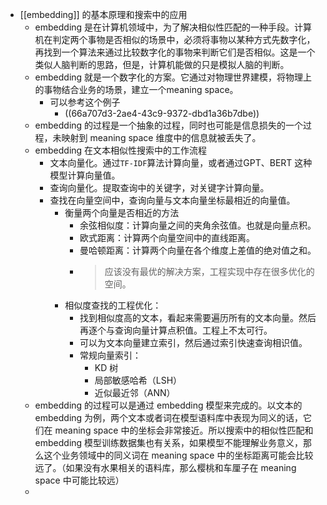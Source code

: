 - [[embedding]] 的基本原理和搜索中的应用
	- embedding 是在计算机领域中，为了解决相似性匹配的一种手段。计算机在判定两个事物是否相似的场景中，必须将事物以某种方式先数字化，再找到一个算法来通过比较数字化的事物来判断它们是否相似。这是一个类似人脑判断的思路，但是，计算机能做的只是模拟人脑的判断。
	- embedding 就是一个数字化的方案。它通过对物理世界建模，将物理上的事物结合业务的场景，建立一个meaning space。
		- 可以参考这个例子
			- ((66a707d3-2ae4-43c9-9372-dbd1a36b7dbe))
	- embedding 的过程是一个抽象的过程，同时也可能是信息损失的一个过程，未映射到 meaning space 维度中的信息就被丢失了。
	- embedding 在文本相似性搜索中的工作流程
		- 文本向量化。通过`TF-IDF`算法计算向量，或者通过GPT、BERT 这种模型计算向量值。
		- 查询向量化。提取查询中的关键字，对关键字计算向量。
		- 查找在向量空间中，查询向量与文本向量坐标最相近的向量值。
			- 衡量两个向量是否相近的方法
				- 余弦相似度：计算向量之间的夹角余弦值。也就是向量点积。
				- 欧式距离：计算两个向量空间中的直线距离。
				- 曼哈顿距离：计算两个向量在各个维度上差值的绝对值之和。
				- > 应该没有最优的解决方案，工程实现中存在很多优化的空间。
			- 相似度查找的工程优化：
				- 找到相似度高的文本，看起来需要遍历所有的文本向量。然后再逐个与查询向量计算点积值。工程上不太可行。
				- 可以为文本向量建立索引，然后通过索引快速查询相识值。
				- 常规向量索引：
					- KD 树
					- 局部敏感哈希（LSH）
					- 近似最近邻（ANN）
	- embedding 的过程可以是通过 embedding 模型来完成的。以文本的 embedding 为例，两个文本或者词在模型语料库中表现为同义的话，它们在 meaning space 中的坐标会非常接近。所以搜索中的相似性匹配和 embedding 模型训练数据集也有关系，如果模型不能理解业务意义，那么这个业务领域中的同义词在 meaning space 中的坐标距离可能会比较远了。（如果没有水果相关的语料库，那么樱桃和车厘子在 meaning space 中可能比较远）
	-